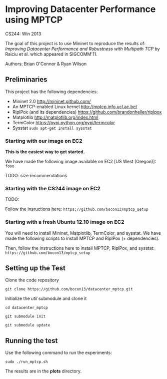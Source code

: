 Improving Datacenter Performance using MPTCP
============================================
CS244: Win 2013

The goal of this project is to use Mininet to reproduce the results of: 
_Improving Datacenter Performance and Robustness with Multipath TCP_
by Raiciu et al. which appeared in SIGCOMM'11.

Authors: Brian O'Connor & Ryan Wilson

Preliminaries
-------------
This project has the following dependencies:
* Mininet 2.0
http://mininet.github.com/
* An MPTCP-enabled Linux kernel
http://mptcp.info.ucl.ac.be/
* RiplPox (and its dependencies)
https://github.com/brandonheller/riplpox
* Matplotlib
http://matplotlib.org/index.html
* TermColor
https://pypi.python.org/pypi/termcolor
* Sysstat
`sudo apt-get install sysstat`

### Starting with our image on EC2
**This is the easiest way to get started.**

We have made the following image available on EC2 [US West (Oregon)]:
`fooo`

TODO: size recommendations


### Starting with the CS244 image on EC2
TODO:

Follow the insructions here:
`https://github.com/bocon13/mptcp_setup`

### Starting with a fresh Ubuntu 12.10 image on EC2
You will need to install Mininet, Matplotlib, TermColor, and sysstat. We have made the following scripts 
to install MPTCP and RiplPox (+ dependencies).

Then, follow the instructions here to install MPTCP, RiplPox, and sysstat:
`https://github.com/bocon13/mptcp_setup`

Setting up the Test
-------------------

Clone the code repository

`git clone https://github.com/bocon13/datacenter_mptcp.git`

Initialize the *util* submodule and clone it

`cd datacenter_mptcp`

`git submodule init`

`git submodule update`


Running the test
----------------
Use the following command to run the experiments:

`sudo ./run_mptcp.sh`

The results are in the **plots** directory.
